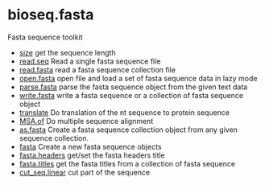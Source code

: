 # bioseq.fasta

Fasta sequence toolkit

+ [size](bioseq.fasta/size.1) get the sequence length
+ [read.seq](bioseq.fasta/read.seq.1) Read a single fasta sequence file
+ [read.fasta](bioseq.fasta/read.fasta.1) read a fasta sequence collection file
+ [open.fasta](bioseq.fasta/open.fasta.1) open file and load a set of fasta sequence data in lazy mode
+ [parse.fasta](bioseq.fasta/parse.fasta.1) parse the fasta sequence object from the given text data
+ [write.fasta](bioseq.fasta/write.fasta.1) write a fasta sequence or a collection of fasta sequence object
+ [translate](bioseq.fasta/translate.1) Do translation of the nt sequence to protein sequence
+ [MSA.of](bioseq.fasta/MSA.of.1) Do multiple sequence alignment
+ [as.fasta](bioseq.fasta/as.fasta.1) Create a fasta sequence collection object from any given sequence collection.
+ [fasta](bioseq.fasta/fasta.1) Create a new fasta sequence objects
+ [fasta.headers](bioseq.fasta/fasta.headers.1) get/set the fasta headers title
+ [fasta.titles](bioseq.fasta/fasta.titles.1) get the fasta titles from a collection of fasta sequence
+ [cut_seq.linear](bioseq.fasta/cut_seq.linear.1) cut part of the sequence
